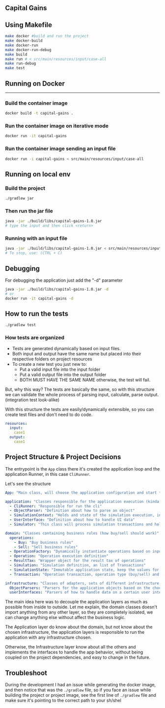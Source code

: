 ## Capital Gains

## Using Makefile

``` sh
make docker #build and run the project
make docker-build
make docker-run
make docker-run-debug
make build
make run # < src/main/resources/input/case-all
make run-debug
make test
```

## Running on Docker

---

### Build the container image

``` sh
docker build -t capital-gains .
```

### Run the container image on iterative mode

``` sh
docker run -it capital-gains
```

### Run the container image sending an input file

``` sh
docker run -i capital-gains < src/main/resources/input/case-all
```

## Running on local env

### Build the project

```sh
./gradlew jar
```

### Then run the jar file

```sh
java -jar ./build/libs/capital-gains-1.0.jar
# type the input and then click <return>
```

### Running with an input file

```sh
java -jar ./build/libs/capital-gains-1.0.jar < src/main/resources/input/case-all
# To stop, use: (CTRL + C) 
```

## Debugging

For debugging the application just add the "-d" parameter

``` sh
java -jar ./build/libs/capital-gains-1.0.jar -d
# or 
docker run -it capital-gains -d
```

## How to run the tests

```sh
./gradlew test
```

### How tests are organized

- Tests are generated dynamically based on input files.
- Both input and output have the same name but placed into their respective folders on project resources
- To create a new test you just new to:
	- Put a valid input file into the input folder
	- Put a valid output file into the output folder
	- BOTH MUST HAVE THE SAME NAME otherwise, the test will fail.

But, why this way? The tests are basically the same,
so with this structure we can validate the whole process of parsing input, calculate, parse output. (integration test
look-alike)

With this structure the tests are easily/dynamically extensible, so you can create test files and don't need to do code.

```yaml
resources:
  input:
    case1
  output:
    case1
```

## Project Structure & Project Decisions

The entrypoint is the `App` class there it's created the application loop and the application Runner, in this case
`CliRunner`.

Let's see the structure

```yaml
App: "Main class, will choose the application configuration and start the app"

application: "Classes responsible for the application execution (kinda obvious, sorry)"
  - CliRunner: "Responsible for run the cli"
  - ObjectParser: "Definition about how to parse an object"
  - SimulationContext: "Holds and state of the simulation execution, in the future some config.properties"
  - UserInterface: "Definition about how to handle UI data"
  - Simulator: "This class will process simulation transactions and hold the state changes (will run the app logic)"

domain: "Classes containing business rules (how buy/sell should work)"
  operations:
    - Buy: "Buy business rules"
    - Sell: "Sell business rules"
  - OperationFactory: "Dynamically instantiate operations based on input"
  - Operation: "Operation execution definition"
  - ResultTax: "Wrapper object for the result tax of operations"
  - Simulation: "Simulation definition, an list of Transactions"
  - SimulationState: "Immutable application state, keep the values for simulation execution"
  - Transaction: "Operation transaction, operation type (buy/sell) and their values"

infrastructure: "Classes of adapters, sets of different infrastructure possibilities"
  ObjectParsers: "Parsers for the application objects based on the choosed data types (Json, Xml, yaml)"
  userInterfaces: "Parsers of how to handle data on a certain user interface (CLI, GUI)"

```

The main idea here was to decouple the application layers as much as possible from inside to outside.
Let me explain, the domain classes doesn't import anything from any other layer, so they are completely isolated, 
we can change anything else without affect the business logic.

The Application layer do know about the domain, but not know about the chosen infrastructure, 
the application layers is responsible to run the application with any infrastructure chosen.

Otherwise, the Infrastructure layer know about all the others and implements the interfaces to handle the app behavior,
without being coupled on the project dependencies, and easy to change in the future.

## Troubleshoot
During the development I had an issue while generating the docker image, and then notice that was the `./gradlew` file, 
so if you face an issue while building the project or project image, see the first line of `./gradlew` file and make sure it's pointing to the correct path to your sh/shel   




